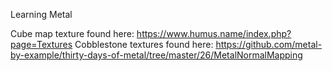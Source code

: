 Learning Metal

Cube map texture found here: https://www.humus.name/index.php?page=Textures
Cobblestone textures found here: https://github.com/metal-by-example/thirty-days-of-metal/tree/master/26/MetalNormalMapping
